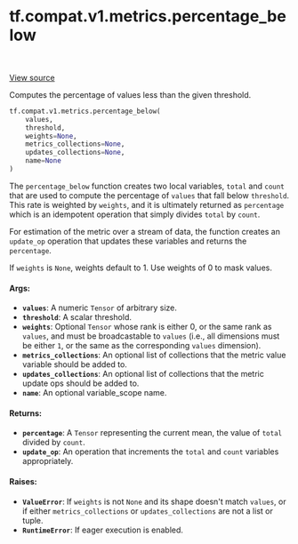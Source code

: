 <div itemscope itemtype="http://developers.google.com/ReferenceObject">
<meta itemprop="name" content="tf.compat.v1.metrics.percentage_below" />
<meta itemprop="path" content="Stable" />
</div>

# tf.compat.v1.metrics.percentage_below

<!-- Insert buttons -->

<table class="tfo-notebook-buttons tfo-api" align="left">
</table>

<a target="_blank" href="/code/stable/tensorflow/python/ops/metrics_impl.py">View source</a>



<!-- Start diff -->
Computes the percentage of values less than the given threshold.

``` python
tf.compat.v1.metrics.percentage_below(
    values,
    threshold,
    weights=None,
    metrics_collections=None,
    updates_collections=None,
    name=None
)
```



<!-- Placeholder for "Used in" -->

The `percentage_below` function creates two local variables,
`total` and `count` that are used to compute the percentage of `values` that
fall below `threshold`. This rate is weighted by `weights`, and it is
ultimately returned as `percentage` which is an idempotent operation that
simply divides `total` by `count`.

For estimation of the metric over a stream of data, the function creates an
`update_op` operation that updates these variables and returns the
`percentage`.

If `weights` is `None`, weights default to 1. Use weights of 0 to mask values.

#### Args:


* <b>`values`</b>: A numeric `Tensor` of arbitrary size.
* <b>`threshold`</b>: A scalar threshold.
* <b>`weights`</b>: Optional `Tensor` whose rank is either 0, or the same rank as
  `values`, and must be broadcastable to `values` (i.e., all dimensions must
  be either `1`, or the same as the corresponding `values` dimension).
* <b>`metrics_collections`</b>: An optional list of collections that the metric
  value variable should be added to.
* <b>`updates_collections`</b>: An optional list of collections that the metric update
  ops should be added to.
* <b>`name`</b>: An optional variable_scope name.


#### Returns:


* <b>`percentage`</b>: A `Tensor` representing the current mean, the value of `total`
  divided by `count`.
* <b>`update_op`</b>: An operation that increments the `total` and `count` variables
  appropriately.


#### Raises:


* <b>`ValueError`</b>: If `weights` is not `None` and its shape doesn't match `values`,
  or if either `metrics_collections` or `updates_collections` are not a list
  or tuple.
* <b>`RuntimeError`</b>: If eager execution is enabled.